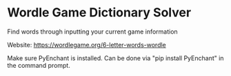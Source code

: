 # Wordle Game Dictionary Solver
Find words through inputting your current game information

Website: https://wordlegame.org/6-letter-words-wordle

Make sure PyEnchant is installed. Can be done via
"pip install PyEnchant" in the command prompt.

